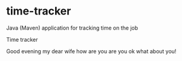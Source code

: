 # time-tracker
Java (Maven) application for tracking time on the job

Time tracker

Good evening my dear wife how are you are you ok what about you!
